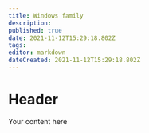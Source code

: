```yaml
---
title: Windows family
description: 
published: true
date: 2021-11-12T15:29:18.802Z
tags: 
editor: markdown
dateCreated: 2021-11-12T15:29:18.802Z
---
```


# Header
Your content here